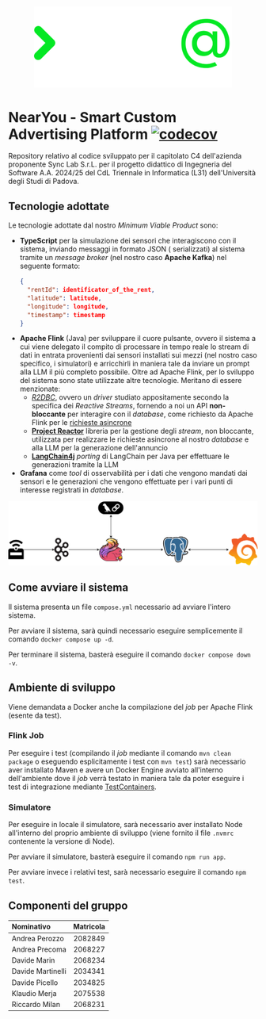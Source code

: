<p align="center">
    <picture>
    <source media="(prefers-color-scheme: dark)" srcset="./assets/img/logo_dark.svg">
    <source media="(prefers-color-scheme: light)" srcset="./assets/img/logo.svg">
    <img width="400" alt="Shows a black logo in light color mode and a white one in dark color mode." src="./assets/img/logo_dark.svg">
    </picture>
</p>

# NearYou - Smart Custom Advertising Platform [![codecov](https://codecov.io/gh/SWEatUNIPD/NearYou/graph/badge.svg?token=ATBZFH4VBL)](https://codecov.io/gh/SWEatUNIPD/NearYou)

Repository relativo al codice sviluppato per il capitolato C4 dell'azienda proponente Sync Lab S.r.L. per il progetto
didattico di Ingegneria del Software A.A. 2024/25 del CdL Triennale in Informatica (L31) dell'Università degli Studi di
Padova.

## Tecnologie adottate

Le tecnologie adottate dal nostro _Minimum Viable Product_ sono:

- **TypeScript** per la simulazione dei sensori che interagiscono con il sistema, inviando messaggi in formato JSON (
  serializzati) al sistema tramite un _message broker_ (nel nostro caso **Apache Kafka**) nel seguente formato:
  ```json
  {
    "rentId": identificator_of_the_rent,
    "latitude": latitude,
    "longitude": longitude,
    "timestamp": timestamp
  }
  ```
- **Apache Flink** (Java) per sviluppare il cuore pulsante, ovvero il sistema a cui viene delegato il compito di
  processare in tempo reale lo stream di dati in entrata provenienti dai sensori installati sui mezzi (nel nostro caso
  specifico, i
  simulatori) e arricchirli in maniera tale da inviare un prompt alla LLM il più completo possibile. Oltre ad Apache
  Flink, per lo sviluppo del sistema sono state utilizzate altre tecnologie. Meritano di essere menzionate:
    - [*R2DBC*](https://r2dbc.io/), ovvero un _driver_ studiato appositamente secondo la specifica dei _Reactive
      Streams_, fornendo a noi un API **non-bloccante** per interagire con il _database_, come richiesto da Apache Flink
      per
      le [richieste asincrone](https://nightlies.apache.org/flink/flink-docs-master/docs/dev/datastream/operators/asyncio/#async-io-api)
    - [**Project Reactor**](https://projectreactor.io/) libreria per la gestione degli _stream_, non bloccante,
      utilizzata per realizzare le richieste asincrone al nostro _database_ e alla LLM per la generazione dell'annuncio
    - [**LangChain4j**](https://docs.langchain4j.dev/) _porting_ di LangChain per Java per effettuare le generazioni
      tramite la LLM
- **Grafana** come _tool_ di osservabilità per i dati che vengono mandati dai sensori e le generazioni che vengono effettuate per i vari punti di interesse registrati in _database_.

![TechStack](./assets/img/TechStack.png)

## Come avviare il sistema

Il sistema presenta un file `compose.yml` necessario ad avviare l'intero sistema.

Per avviare il sistema, sarà quindi necessario eseguire semplicemente il comando `docker compose up -d`.

Per terminare il sistema, basterà eseguire il comando `docker compose down -v`.

## Ambiente di sviluppo
Viene demandata a Docker anche la compilazione del _job_ per Apache Flink (esente da test).

### Flink Job
Per eseguire i test (compilando il _job_ mediante il comando `mvn clean package` o eseguendo esplicitamente i test con `mvn test`) sarà necessario aver installato Maven e avere un Docker Engine avviato all'interno dell'ambiente dove il _job_ verrà testato in maniera tale da poter eseguire i test di integrazione mediante [TestContainers](https://testcontainers.com/).


### Simulatore
Per eseguire in locale il simulatore, sarà necessario aver installato Node all'interno del proprio ambiente di sviluppo (viene fornito il file `.nvmrc` contenente la versione di Node).

Per avviare il simulatore, basterà eseguire il comando `npm run app`.

Per avviare invece i relativi test, sarà necessario eseguire il comando `npm test`.

## Componenti del gruppo

| Nominativo        | Matricola |
|:------------------|:---------:|
| Andrea Perozzo    |  2082849  |
| Andrea Precoma    |  2068227  |
| Davide Marin      |  2068234  |
| Davide Martinelli |  2034341  |
| Davide Picello    |  2034825  |
| Klaudio Merja     |  2075538  |
| Riccardo Milan    |  2068231  |
